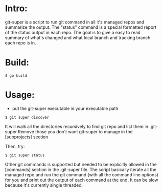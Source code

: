 # Intro:
git-super is a script to run git command in all it's managed repos and summarize the output. The "status" command is a special formatted report of the status output in each repo. The goal is to give a easy to read summary of what's changed and what local branch and tracking branch each repo is in.

# Build:
```
$ go build
```

# Usage:
* put the git-super executable in your executable path

```
$ git super discover
```

It will walk all the directories recursively to find git repo and list them in .git-super
Remove those you don't want git-super to manage in the [subprojects] section

Then, try:

```
$ git super status
```

Other git commands is supported but needed to be explicitly allowed in the [commands] section in the .git-super file. The script basically iterate all the managed repo and run the git command (with all the command line options) for you and print out the output of each command at the end. It can be slow because it's currently single threaded.
